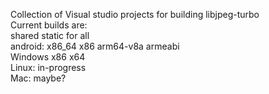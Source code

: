 Collection of Visual studio projects for building libjpeg-turbo  <br/>
Current builds are: <br/>
shared static for all <br/>
android: x86_64 x86 arm64-v8a armeabi <br/>
Windows x86 x64 <br/>
Linux: in-progress <br/>
Mac: maybe? <br/>


